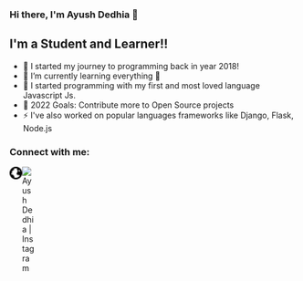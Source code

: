 ### Hi there, I'm Ayush Dedhia 👋

## I'm a Student and Learner!!

- 🔭 I started my journey to programming back in year 2018!
- 🌱 I’m currently learning everything 🤣
- 👯 I started programming with my first and most loved language Javascript Js.
- 🥅 2022 Goals: Contribute more to Open Source projects
- ⚡ I've also worked on popular languages frameworks like Django, Flask, Node.js

### Connect with me:

[<img align="left" alt="ayush-dedhia25" width="22px" src="https://raw.githubusercontent.com/iconic/open-iconic/master/svg/globe.svg" />][GitHub]
[<img align="left" alt="Ayush Dedhia | Instagram" width="22px" src="https://cdn.jsdelivr.net/npm/simple-icons@v3/icons/instagram.svg" />][instagram]

<br />

[GitHub]: https://github.com/ayush-dedhia25
[instagram]: https://www.instagram.com/ayush_dedhia25
